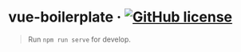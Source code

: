 # vue-boilerplate &middot; [![GitHub license](https://img.shields.io/badge/license-MIT-blue.svg)](https://github.com/facebook/react/blob/master/LICENSE)


> Run `npm run serve` for develop.
